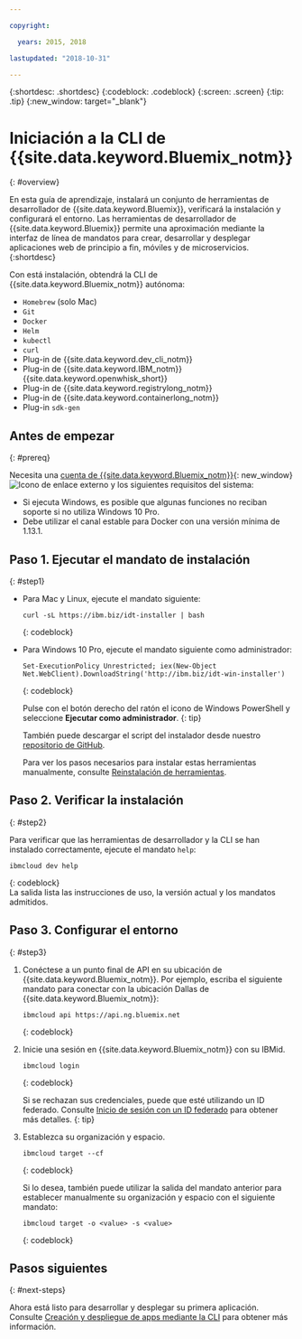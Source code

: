```yaml
---

copyright:

  years: 2015, 2018

lastupdated: "2018-10-31"

---
```


{:shortdesc: .shortdesc}
{:codeblock: .codeblock}
{:screen: .screen}
{:tip: .tip}
{:new_window: target="_blank"}

# Iniciación a la CLI de {{site.data.keyword.Bluemix_notm}}
{: #overview}

En esta guía de aprendizaje, instalará un conjunto de herramientas de desarrollador de {{site.data.keyword.Bluemix}}, verificará la instalación y configurará el entorno. Las herramientas de desarrollador de {{site.data.keyword.Bluemix}} permite una aproximación mediante la interfaz de línea de mandatos para crear, desarrollar y desplegar aplicaciones web de principio a fin, móviles y de microservicios.
{:shortdesc}

Con está instalación, obtendrá la CLI de {{site.data.keyword.Bluemix_notm}} autónoma:

* `Homebrew` (solo Mac)
* `Git`
* `Docker`
* `Helm`
* `kubectl`
* `curl`
* Plug-in de {{site.data.keyword.dev_cli_notm}}
* Plug-in de {{site.data.keyword.IBM_notm}} {{site.data.keyword.openwhisk_short}}
* Plug-in de {{site.data.keyword.registrylong_notm}}
* Plug-in de {{site.data.keyword.containerlong_notm}}
* Plug-in `sdk-gen`

## Antes de empezar
{: #prereq}

Necesita una [cuenta de {{site.data.keyword.Bluemix_notm}}](https://console.bluemix.net/){: new_window} ![Icono de enlace externo](../icons/launch-glyph.svg "Icono de enlace externo") y los siguientes requisitos del sistema:

* Si ejecuta Windows, es posible que algunas funciones no reciban soporte si no utiliza Windows 10 Pro.
* Debe utilizar el canal estable para Docker con una versión mínima de 1.13.1.

## Paso 1. Ejecutar el mandato de instalación
{: #step1}

* Para Mac y Linux, ejecute el mandato siguiente:

  ```
  curl -sL https://ibm.biz/idt-installer | bash
  ```
  {: codeblock}

* Para Windows 10 Pro, ejecute el mandato siguiente como administrador:

  ```
  Set-ExecutionPolicy Unrestricted; iex(New-Object Net.WebClient).DownloadString('http://ibm.biz/idt-win-installer')
  ```
  {: codeblock}

  Pulse con el botón derecho del ratón el icono de Windows PowerShell y seleccione **Ejecutar como administrador**.
  {: tip}

  También puede descargar el script del instalador desde nuestro [repositorio de GitHub](https://github.com/IBM-Cloud/ibm-cloud-developer-tools).

  Para ver los pasos necesarios para instalar estas herramientas manualmente, consulte [Reinstalación de herramientas](/docs/cli/ts_createapps.html#appendix).

## Paso 2. Verificar la instalación
{: #step2}

Para verificar que las herramientas de desarrollador y la CLI se han instalado correctamente, ejecute el mandato `help`:

```
ibmcloud dev help
```
{: codeblock}
<br>
La salida lista las instrucciones de uso, la versión actual y los mandatos admitidos.

## Paso 3. Configurar el entorno
{: #step3}

1. Conéctese a un punto final de API en su ubicación de {{site.data.keyword.Bluemix_notm}}. Por ejemplo, escriba el siguiente mandato para conectar con la ubicación Dallas de {{site.data.keyword.Bluemix_notm}}:

	```
	ibmcloud api https://api.ng.bluemix.net
	```
	{: codeblock}

2. Inicie una sesión en {{site.data.keyword.Bluemix_notm}} con su IBMid.

	```
	ibmcloud login
	```
	{: codeblock}
    <br>

	Si se rechazan sus credenciales, puede que esté utilizando un ID federado. Consulte [Inicio de sesión con un ID federado](/docs/iam/login_fedid.html#federated_id) para obtener más detalles.
	{: tip}

3. Establezca su organización y espacio.

	```
	ibmcloud target --cf
	```
	{: codeblock}

	Si lo desea, también puede utilizar la salida del mandato anterior para establecer manualmente su organización y espacio con el siguiente mandato:

	```
	ibmcloud target -o <value> -s <value>
	```
	{: codeblock}

## Pasos siguientes
{: #next-steps}

Ahora está listo para desarrollar y desplegar su primera aplicación. Consulte [Creación y despliegue de apps mediante la CLI](/docs/apps/create-deploy-cli.html) para obtener más información.
